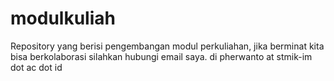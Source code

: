 # modulkuliah
Repository yang berisi pengembangan modul perkuliahan, jika berminat kita bisa berkolaborasi silahkan hubungi email saya. di pherwanto at stmik-im dot ac dot id
